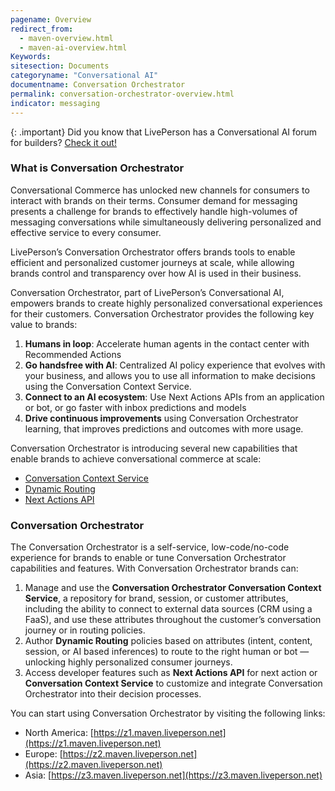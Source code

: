 ```yaml
---
pagename: Overview
redirect_from:
  - maven-overview.html
  - maven-ai-overview.html
Keywords:
sitesection: Documents
categoryname: "Conversational AI"
documentname: Conversation Orchestrator
permalink: conversation-orchestrator-overview.html
indicator: messaging
---
```


{: .important}
Did you know that LivePerson has a Conversational AI forum for builders? [Check it out!](https://talkyard.livepersonai.com/)

### What is Conversation Orchestrator

Conversational Commerce has unlocked new channels for consumers to interact with brands on their terms. Consumer demand for messaging presents a challenge for brands to effectively handle high-volumes of messaging conversations while simultaneously delivering personalized and effective service to every consumer. 

LivePerson’s Conversation Orchestrator offers brands tools to enable efficient and personalized customer journeys at scale, while allowing brands control and transparency over how AI is used in their business. 

Conversation Orchestrator, part of LivePerson’s Conversational AI, empowers brands to create highly personalized conversational experiences for their customers. Conversation Orchestrator provides the following key value to brands: 

1. **Humans in loop**: Accelerate human agents in the contact center with Recommended Actions
2. **Go handsfree with AI**: Centralized AI policy experience that evolves with your business, and allows you to use all information to make decisions using the Conversation Context Service.
3. **Connect to an AI ecosystem**:  Use Next Actions APIs from an application or bot, or go faster with inbox predictions and models
4. **Drive continuous improvements** using Conversation Orchestrator learning, that improves predictions and outcomes with more usage.

Conversation Orchestrator is introducing several new capabilities that enable brands to achieve conversational commerce at scale: 

* [Conversation Context Service](conversation-orchestrator-conversation-context-service-overview.html)
* [Dynamic Routing](conversation-orchestrator-dynamic-routing-overview.html)
* [Next Actions API](conversation-orchestrator-next-actions-api-overview.html)

### Conversation Orchestrator

The Conversation Orchestrator is a self-service, low-code/no-code experience for brands to enable or tune Conversation Orchestrator capabilities and features. With Conversation Orchestrator brands can:

1. Manage and use the **Conversation Orchestrator Conversation Context Service**, a repository for brand, session, or customer attributes, including the ability to connect to external data sources (CRM using a FaaS), and use these attributes throughout the customer’s conversation journey or in routing policies.
2. Author **Dynamic Routing** policies based on attributes (intent, content, session, or AI based inferences) to route to the right human or bot — unlocking highly personalized consumer journeys.
3. Access developer features such as **Next Actions API** for next action or **Conversation Context Service** to customize and integrate Conversation Orchestrator into their decision processes.  

You can start using Conversation Orchestrator by visiting the following links:

* North America: [https://z1.maven.liveperson.net](https://z1.maven.liveperson.net) 
* Europe: [https://z2.maven.liveperson.net](https://z2.maven.liveperson.net)
* Asia: [https://z3.maven.liveperson.net](https://z3.maven.liveperson.net)

